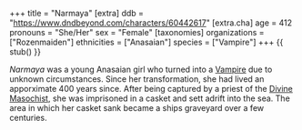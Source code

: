 +++
title = "Narmaya"
[extra]
ddb = "https://www.dndbeyond.com/characters/60442617"
[extra.cha]
age = 412
pronouns = "She/Her"
sex = "Female"
[taxonomies]
organizations = ["Rozenmaiden"]
ethnicities = ["Anasaian"]
species = ["Vampire"]
+++
{{ stub() }}

_Narmaya_ was a young Anasaian girl who turned into a [Vampire](@/species/vampire.md) due to unknown circumstances. Since her transformation, she had lived an apporximate 400 years since. After being captured by a priest of the [Divine Masochist](@/religions/divine-masochism/_index.md), she was imprisoned in a casket and sett adrift into the sea. The area in which her casket sank became a ships graveyard over a few centuries.